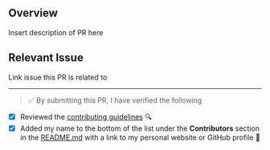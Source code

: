 ## Overview

Insert description of PR here

## Relevant Issue

Link issue this PR is related to

---

<!-- Thank you for contributing to Latina Dev, it is much appreciated! 😊 -->

<!-- Before creating a PR, make sure to verify the following. -->

> ✅️ By submitting this PR, I have verified the following

- [x] Reviewed the [contributing guidelines](https://github.com/Latina-Dev/latina-dev/blob/master/.github/CONTRIBUTING.md) 🔍️
- [x] Added my name to the bottom of the list under the **Contributors** section in the [README.md](https://github.com/Latina-Dev/latina-dev/blob/master/README.md) with a link to my personal website or GitHub profile 👥️
